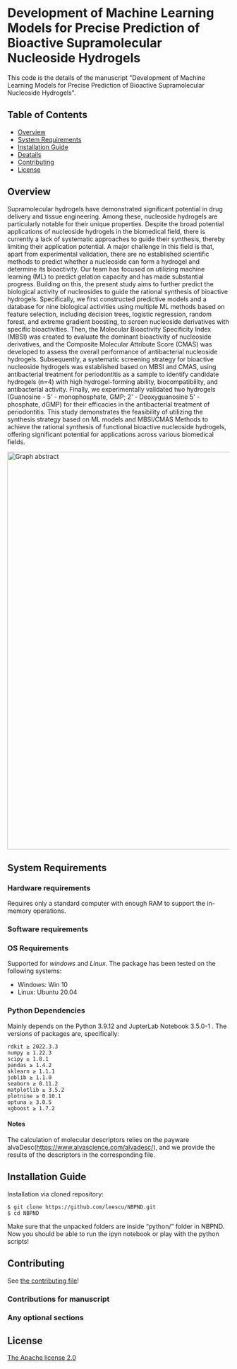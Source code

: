 Development of Machine Learning Models for Precise Prediction of Bioactive Supramolecular Nucleoside Hydrogels
==============================

This code is the details of the manuscript "Development of Machine Learning Models for Precise Prediction of Bioactive Supramolecular Nucleoside Hydrogels".


## Table of Contents

- [Overview](#overview)
- [System Requirements](#system-requirements)
- [Installation Guide](#installation-guide)
- [Deatails](#details)
- [Contributing](#contributing)
- [License](#license)
 
## Overview

Supramolecular hydrogels have demonstrated significant potential in drug delivery and tissue engineering. Among these, nucleoside hydrogels are particularly notable for their unique properties. Despite the broad potential applications of nucleoside hydrogels in the biomedical field, there is currently a lack of systematic approaches to guide their synthesis, thereby limiting their application potential. A major challenge in this field is that, apart from experimental validation, there are no established scientific methods to predict whether a nucleoside can form a hydrogel and determine its bioactivity. Our team has focused on utilizing machine learning (ML) to predict gelation capacity and has made substantial progress. Building on this, the present study aims to further predict the biological activity of nucleosides to guide the rational synthesis of bioactive hydrogels. Specifically, we first constructed predictive models and a database for nine biological activities using multiple ML methods based on feature selection, including decision trees, logistic regression, random forest, and extreme gradient boosting, to screen nucleoside derivatives with specific bioactivities. Then, the Molecular Bioactivity Specificity Index (MBSI) was created to evaluate the dominant bioactivity of nucleoside derivatives, and the Composite Molecular Attribute Score (CMAS) was developed to assess the overall performance of antibacterial nucleoside hydrogels. Subsequently, a systematic screening strategy for bioactive nucleoside hydrogels was established based on MBSI and CMAS, using antibacterial treatment for periodontitis as a sample to identify candidate hydrogels (n=4) with high hydrogel-forming ability, biocompatibility, and antibacterial activity. Finally, we experimentally validated two hydrogels (Guanosine - 5' - monophosphate, GMP; 2' - Deoxyguanosine 5' - phosphate, dGMP) for their efficacies in the antibacterial treatment of periodontitis. This study demonstrates the feasibility of utilizing the synthesis strategy based on ML models and MBSI/CMAS Methods to achieve the rational synthesis of functional bioactive nucleoside hydrogels, offering significant potential for applications across various biomedical fields.

 <img src="https://github.com/leescu/NBPND/blob/main/Figure/Figure.png" width = "900"  alt="Graph abstract" align=center />

## System Requirements
### Hardware requirements
Requires only a standard computer with enough RAM to support the in-memory operations.

### Software requirements
### OS Requirements
Supported for *windows* and *Linux*. The package has been tested on the following systems:
+ Windows: Win 10
+ Linux: Ubuntu 20.04
### Python Dependencies
Mainly depends on the Python 3.9.12 and  JupterLab Notebook 3.5.0-1 . The versions of packages are, specifically:

```
rdkit ≥ 2022.3.3
numpy ≥ 1.22.3
scipy ≥ 1.8.1
pandas ≥ 1.4.2
sklearn ≥ 1.1.1
joblib ≥ 1.1.0
seaborn ≥ 0.11.2
matplotlib ≥ 3.5.2
plotnine ≥ 0.10.1
optuna ≥ 3.0.5
xgboost ≥ 1.7.2
```
#### Notes
The calculation of molecular descriptors relies on the payware alvaDesc(https://www.alvascience.com/alvadesc/), and we provide the results of the descriptors in the corresponding file.


## Installation Guide

Installation via cloned repository:

```
$ git clone https://github.com/leescu/NBPND.git
$ cd NBPND
```
Make sure that the unpacked folders are inside “python/” folder in NBPND. Now you should be able to run the ipyn notebook or play with the python scripts!


## Contributing

See [the contributing file](CONTRIBUTING.md)!

### Contributions for manuscript

### Any optional sections

## License

[The Apache license 2.0](LICENCE.md)

